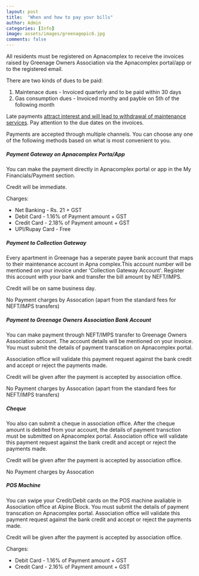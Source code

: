 ```yaml
---
layout: post
title:  "When and how to pay your bills"
author: Admin
categories: [Info]
image: assets/images/greenagepic6.jpg
comments: false
---
```


<p> All residents must be registered on Apnacomplex to receive the invoices raised by Greenage Owners Association via the Apnacomplex portal/app or to the registered email.</p>

<p>There are two kinds of dues to be paid:</p>
<ol>
<li> Maintenace dues - Invoiced quarterly and to be paid within 30 days</li> 
<li> Gas consumption dues - Invoiced monthy and payble on 5th of the following month</li>
</ol>

<p>Late payments <a target="_blank" href="https://drive.google.com/file/d/1hOtaW-hPTwfQFSGuOPL2Kw0wNGawi366/view?usp=sharing">attract interest and will lead to withdrawal of maintenance services</a>. Pay attention to the due dates on the invoices.</p>

<p> Payments are accepted through multiple channels. You can choose any one of the following methods based on what is most convenient to you.</p>

##### Payment Gateway on Apnacomplex Porta/App

<p>You can make the payment directly in Apnacomplex portal or app in the My Financials/Payment section.</P>

<p>Credit will be immediate.</p>

Charges:
<ul>
<li>Net Banking - Rs. 21 + GST</li>
<li>Debit Card - 1.16% of Payment amount + GST</li>
<li>Credit Card - 2.18% of Payment amount + GST</li>
<li>UPI/Rupay Card - Free</li>
</ul>

##### Payment to Collection Gateway 

<p> Every apartment in Greenage has a seperate payee bank account that maps to their maintenance account in Apna complex.This account number will be mentioned on your invoice under 'Collection Gateway Account'. Register this account with your bank and transfer the bill amount by NEFT/IMPS. </p>

<p>Credit will be on same business day.</p>

<p>No Payment charges by Assocation (apart from the standard fees for NEFT/IMPS transfers)</p>

##### Payment to Greenage Owners Association Bank Account

<p>You can make payment through NEFT/IMPS transfer to Greenage Owners Association account. The account details will be mentioned on your invoice. You must submit the details of payment transcation on Apnacomplex portal. </p>

<p> Association office will validate this payment request against the bank credit and accept or reject the payments made. </p>

<p> Credit will be given after the payment is accepted by association office.
</p>

<p>No Payment charges by Assocation (apart from the standard fees for NEFT/IMPS transfers)</p>

##### Cheque

<p>You also can submit a cheque in association office. After the cheque amount is debited from your account, the details of payment transction must be submitted on Apnacomplex portal. Association office will validate this payment request against the bank credit and accept or reject the payments made. </P>

<p>Credit will be given after the payment is accepted by association office.</p>

<p>No Payment charges by Assocation</p>

##### POS Machine

<p> You can swipe your Credit/Debit cards on the POS machine avaliable in Association office at Alpine Block. You must submit the details of payment transcation on Apnacomplex portal. Association office will validate this payment request against the bank credit and accept or reject the payments made.</P>

Credit will be given after the payment is accepted by association office. 

Charges: 
<ul>
<li>Debit Card - 1.16% of Payment amount + GST</li>
<li>Credit Card - 2.16% of Payment amount + GST</li>
</ul>
